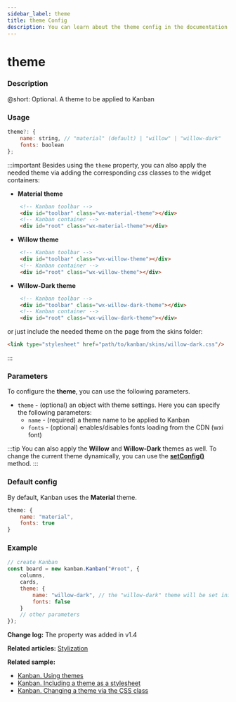 ```yaml
---
sidebar_label: theme
title: theme Config
description: You can learn about the theme config in the documentation of the DHTMLX JavaScript Kanban library. Browse developer guides and API reference, try out code examples and live demos, and download a free 30-day evaluation version of DHTMLX Kanban.
---
```


# theme

### Description

@short: Optional. A theme to be applied to Kanban

### Usage

~~~jsx {}
theme?: {
	name: string, // "material" (default) | "willow" | "willow-dark"
	fonts: boolean
};
~~~

:::important
Besides using the `theme` property, you can also apply the needed theme via adding the corresponding *css* classes to the widget containers:

- **Material theme**
~~~html {}
	<!-- Kanban toolbar -->
	<div id="toolbar" class="wx-material-theme"></div>
	<!-- Kanban container -->
	<div id="root" class="wx-material-theme"></div>
~~~

- **Willow theme**
~~~html {}
	<!-- Kanban toolbar -->
	<div id="toolbar" class="wx-willow-theme"></div>
	<!-- Kanban container -->
	<div id="root" class="wx-willow-theme"></div>
~~~

- **Willow-Dark theme**
~~~html {}
	<!-- Kanban toolbar -->
	<div id="toolbar" class="wx-willow-dark-theme"></div>
	<!-- Kanban container -->
	<div id="root" class="wx-willow-dark-theme"></div>
~~~

or just include the needed theme on the page from the skins folder:

~~~html {}
<link type="stylesheet" href="path/to/kanban/skins/willow-dark.css"/>
~~~
:::

### Parameters

To configure the **theme**, you can use the following parameters.

- `theme` - (optional) an object with theme settings. Here you can specify the following parameters:
	- `name` - (required) a theme name to be applied to Kanban
	- `fonts` - (optional) enables/disables fonts loading from the CDN (wxi font)

:::tip
You can also apply the **Willow** and **Willow-Dark** themes as well. To change the current theme dynamically, you can use the [**setConfig()**](../../methods/js_kanban_setconfig_method) method.
:::

### Default config

By default, Kanban uses the **Material** theme.

~~~jsx {}
theme: {
	name: "material",
	fonts: true
}
~~~

### Example

~~~jsx {5-8}
// create Kanban
const board = new kanban.Kanban("#root", {
	columns,
	cards,
	theme: {
		name: "willow-dark", // the "willow-dark" theme will be set initially
		fonts: false
	}
	// other parameters
});
~~~

**Change log:** The property was added in v1.4

**Related articles:** [Stylization](../../../guides/stylization)

**Related sample:**
- [Kanban. Using themes](https://snippet.dhtmlx.com/jnw54xif?tag=kanban)
- [Kanban. Including a theme as a stylesheet](https://snippet.dhtmlx.com/k3iw6ti0?tag=kanban)
- [Kanban. Changing a theme via the CSS class](https://snippet.dhtmlx.com/7qzp561m?tag=kanban)